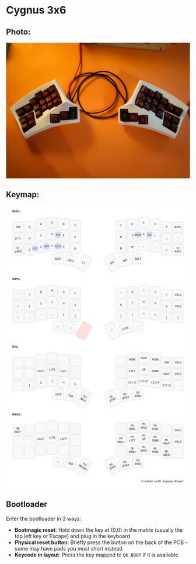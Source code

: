 # Cygnus 3x6

## Photo:

![keyboard.png](/assets/keyboard.png "image replace me!")


## Keymap:

![keyboard.png](/assets/my_keymap.png "image replace me!")

## Bootloader

Enter the bootloader in 3 ways:

* **Bootmagic reset**: Hold down the key at (0,0) in the matrix (usually the top left key or Escape) and plug in the keyboard
* **Physical reset button**: Briefly press the button on the back of the PCB - some may have pads you must short instead
* **Keycode in layout**: Press the key mapped to `QK_BOOT` if it is available
